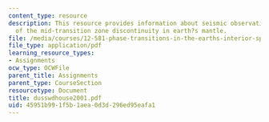 ```yaml
---
content_type: resource
description: This resource provides information about seismic observations of splitting
  of the mid-transition zone discontinuity in earth?s mantle.
file: /media/courses/12-581-phase-transitions-in-the-earths-interior-spring-2005/45951b991f5b1aea0d3d296ed95eafa1_dusswdhouse2001.pdf
file_type: application/pdf
learning_resource_types:
- Assignments
ocw_type: OCWFile
parent_title: Assignments
parent_type: CourseSection
resourcetype: Document
title: dusswdhouse2001.pdf
uid: 45951b99-1f5b-1aea-0d3d-296ed95eafa1
---
```

